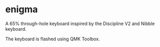 # enigma

A 65% through-hole keyboard inspired by the Discipline V2 and Nibble keyboard.

The keyboard is flashed using QMK Toolbox.
